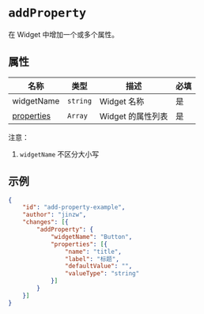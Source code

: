 # `addProperty`

在 Widget 中增加一个或多个属性。

## 属性

| 名称                          | 类型     | 描述              | 必填 |
| ----------------------------- | -------- | ----------------- | ---- |
| widgetName                    | `string` | Widget 名称       | 是   |
| [properties](./properties.md) | `Array`  | Widget 的属性列表 | 是   |

注意：

1. `widgetName` 不区分大小写

## 示例

```json
{
    "id": "add-property-example",
    "author": "jinzw",
    "changes": [{
        "addProperty": {
            "widgetName": "Button",
            "properties": [{
                "name": "title",
                "label": "标题",
                "defaultValue": "",
                "valueType": "string"
            }]
        }
    }]
}
```